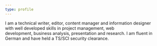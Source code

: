```yaml
---
type: profile
---
```


I am a technical writer, editor, content manager and information designer with well developed skills in project management, web development, business analysis, presentation and research. I am fluent in German and have held a TS/SCI security clearance.
